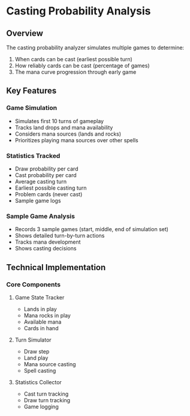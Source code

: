 # Casting Probability Analysis

## Overview
The casting probability analyzer simulates multiple games to determine:
1. When cards can be cast (earliest possible turn)
2. How reliably cards can be cast (percentage of games)
3. The mana curve progression through early game

## Key Features

### Game Simulation
- Simulates first 10 turns of gameplay
- Tracks land drops and mana availability
- Considers mana sources (lands and rocks)
- Prioritizes playing mana sources over other spells

### Statistics Tracked
- Draw probability per card
- Cast probability per card
- Average casting turn
- Earliest possible casting turn
- Problem cards (never cast)
- Sample game logs

### Sample Game Analysis
- Records 3 sample games (start, middle, end of simulation set)
- Shows detailed turn-by-turn actions
- Tracks mana development
- Shows casting decisions

## Technical Implementation

### Core Components
1. Game State Tracker
   - Lands in play
   - Mana rocks in play
   - Available mana
   - Cards in hand

2. Turn Simulator
   - Draw step
   - Land play
   - Mana source casting
   - Spell casting

3. Statistics Collector
   - Cast turn tracking
   - Draw turn tracking
   - Game logging

